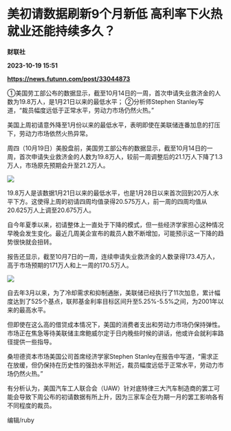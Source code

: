 # 美初请数据刷新9个月新低 高利率下火热就业还能持续多久？
**财联社**

**2023-10-19 15:51**

**https://news.futunn.com/post/33044873**

①美国劳工部公布的数据显示，截至10月14日的一周，首次申请失业救济金的人数为19.8万人，是1月21日以来的最低水平； ②分析师Stephen Stanley写道，“裁员幅度远低于正常水平，劳动力市场仍然火热。”

美国上周初请意外降至1月份以来的最低水平，表明即使在美联储连番加息的打压下，劳动力市场依然火热异常。

周四（10月19日）美股盘前，美国劳工部公布的数据显示，截至10月14日的一周，首次申请失业救济金的人数为19.8万人，较前一周调整后的21.1万人下降了1.3万人，市场原先预期会升至21.2万人。

![](https://postimg.futunn.com/16977295102559439442792.png)

19.8万人是该数据1月21日以来的最低水平，也是1月28日以来首次回到20万人水平下方。这使得上周的初请四周均值录得20.575万人，前一周的四周均值从20.625万人上调至20.675万人。

自今年夏季以来，初请整体上一直处于下降的模式，但一些经济学家担心这种情况早晚会发生变化。最近几周美企宣布的裁员人数不断增加，可能预示这一下降的趋势很快就会扭转。

报告还显示，截至10月7日的一周，连续申请失业救济金的人数录得173.4万人，高于市场预期的171万人和上一周的170.5万人。

![](https://postimg.futunn.com/16977295102608225891826.png)

自去年3月以来，为了冷却需求和抑制通胀，美联储已经执行了11次加息，累计幅度达到了525个基点，联邦基金利率目标区间升至5.25%-5.5%之间，为2001年以来的最高水平。

但即使在这么高的借贷成本情况下，美国的消费者支出和劳动力市场仍保持弹性。市场正在焦急等待美联储主席鲍威尔定于日内晚些时候的讲话，他或许会就利率路径提供一些指导。

桑坦德资本市场美国公司首席经济学家Stephen Stanley在报告中写道，“需求正在放缓，但仍保持在历史性的强劲水平附近，裁员幅度远低于正常水平，劳动力市场仍然火热。”

有分析认为，美国汽车工人联合会（UAW）针对底特律三大汽车制造商的罢工可能会导致下周公布的初请数据有所上升，因为三家车企在为期一月的罢工影响各有不同程度的裁员。

编辑/ruby